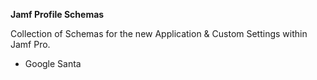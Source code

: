 **Jamf Profile Schemas**

Collection of Schemas for the new Application & Custom Settings within Jamf Pro.

- Google Santa
